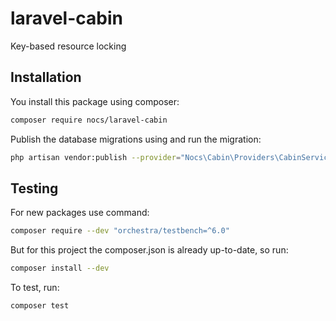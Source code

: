 # laravel-cabin
Key-based resource locking

## Installation
You install this package using composer:

```bash
composer require nocs/laravel-cabin
```

Publish the database migrations using and run the migration:

```bash
php artisan vendor:publish --provider="Nocs\Cabin\Providers\CabinServiceProvider" --tag="migrations"
```

## Testing

For new packages use command:
```sh
composer require --dev "orchestra/testbench=^6.0"
```

But for this project the composer.json is already up-to-date, so run:
```sh
composer install --dev
```

To test, run:
```sh
composer test
```

